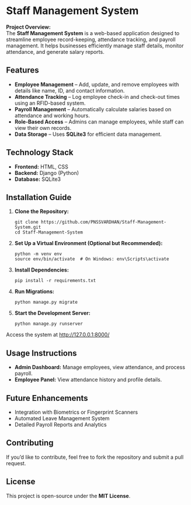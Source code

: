 <h1>Staff Management System</h1>

<p><strong>Project Overview:</strong> <br>
The <strong>Staff Management System</strong> is a web-based application designed to streamline employee record-keeping, attendance tracking, and payroll management. It helps businesses efficiently manage staff details, monitor attendance, and generate salary reports.
</p>

<h2>Features</h2>
<ul>
  <li><strong>Employee Management</strong> – Add, update, and remove employees with details like name, ID, and contact information.</li>
  <li><strong>Attendance Tracking</strong> – Log employee check-in and check-out times using an RFID-based system.</li>
  <li><strong>Payroll Management</strong> – Automatically calculate salaries based on attendance and working hours.</li>
  <li><strong>Role-Based Access</strong> – Admins can manage employees, while staff can view their own records.</li>
  <li><strong>Data Storage</strong> – Uses <strong>SQLite3</strong> for efficient data management.</li>
</ul>

<h2>Technology Stack</h2>
<ul>
  <li><strong>Frontend:</strong> HTML, CSS</li>
  <li><strong>Backend:</strong> Django (Python)</li>
  <li><strong>Database:</strong> SQLite3</li>
</ul>

<h2>Installation Guide</h2>
<ol>
  <li><strong>Clone the Repository:</strong> 
    <pre><code>git clone https://github.com/PNSSVARDHAN/Staff-Management-System.git
cd Staff-Management-System</code></pre>
  </li>
  <li><strong>Set Up a Virtual Environment (Optional but Recommended):</strong> 
    <pre><code>python -m venv env  
source env/bin/activate  # On Windows: env\Scripts\activate</code></pre>
  </li>
  <li><strong>Install Dependencies:</strong> 
    <pre><code>pip install -r requirements.txt</code></pre>
  </li>
  <li><strong>Run Migrations:</strong> 
    <pre><code>python manage.py migrate</code></pre>
  </li>
  <li><strong>Start the Development Server:</strong> 
    <pre><code>python manage.py runserver</code></pre>
  </li>
</ol>

<p>Access the system at <a href="http://127.0.0.1:8000/" target="_blank">http://127.0.0.1:8000/</a></p>

<h2>Usage Instructions</h2>
<ul>
  <li><strong>Admin Dashboard:</strong> Manage employees, view attendance, and process payroll.</li>
  <li><strong>Employee Panel:</strong> View attendance history and profile details.</li>
</ul>

<h2>Future Enhancements</h2>
<ul>
  <li>Integration with Biometrics or Fingerprint Scanners</li>
  <li>Automated Leave Management System</li>
  <li>Detailed Payroll Reports and Analytics</li>
</ul>

<h2>Contributing</h2>
<p>If you’d like to contribute, feel free to fork the repository and submit a pull request.</p>

<h2>License</h2>
<p>This project is open-source under the <strong>MIT License</strong>.</p>
